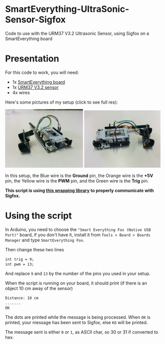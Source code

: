 # SmartEverything-UltraSonic-Sensor-Sigfox
Code to use with the URM37 V3.2 Ultrasonic Sensor, using Sigfox on a SmartEverything board

# Presentation
For this code to work, you will need:
- 1x [SmartEverything board](http://www.smarteverything.it/)
- 1x [URM37 V3.2 sensor](http://www.dfrobot.com/wiki/index.php/URM37_V3.2_Ultrasonic_Sensor_%28SKU:SEN0001%29)
- 4x wires

Here's some pictures of my setup (click to see full res):

<img src="./resources/94ad6c0d-6470-4bbb-8603-9c0bb741687f.jpg" alt="Setup picture" width="50%">
<img src="./resources/1005e063-af3f-4332-870e-3b71dc580059.jpg" alt="Setup picture" width="49%">

In this setup, the Blue wire is the **Ground** pin, the Orange wire is the **+5V** pin, the Yellow wire is the **PWM** pin, and the Green wire is the **Trig** pin.

**This script is using [this wrapping library](https://github.com/ameltech/sme-le51-868-library) to properly communicate with Sigfox.**

# Using the script
In Arduino, you need to choose the `"Smart Everything Fox (Native USB Port)"` board, if you don't have it, install it from `Tools > Board > Boards Manager` and type `SmartEverything Fox`.

Then change these two lines
```
int trig = 9;
int pwm = 13;
```
And replace `9` and `13` by the number of the pins you used in your setup.

When the script is running on your board, it should print (if there is an object 10 cm away of the sensor)
```
Distance: 10 cm
....... 
OK
```
The dots are printed while the message is being processed.
When `OK` is printed, your message has been sent to Sigfox, else `KO` will be printed.

The message sent is either `0` or `1`, as ASCII char, so 30 or 31 if converted to hex.
